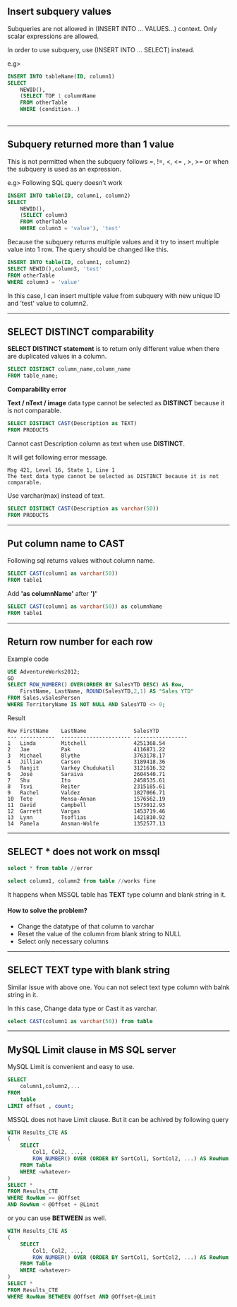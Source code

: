 ## Insert subquery values
Subqueries are not allowed in (INSERT INTO ... VALUES...) context. Only scalar expressions are allowed.

In order to use subquery, use (INSERT INTO ... SELECT) instead.

e.g>
```sql
INSERT INTO tableName(ID, column1)
SELECT
	NEWID(),
	(SELECT TOP 1 columnName
	FROM otherTable
	WHERE (condition..)
	
```
----

## Subquery returned more than 1 value
This is not permitted when the subquery follows =, !=, <, <= , >, >= or when the subquery is used as an expression. 

e.g> Following SQL query doesn't work
```sql
INSERT INTO table(ID, column1, column2)
SELECT
	NEWID(),
	(SELECT column3
	FROM otherTable
	WHERE column3 = 'value'), 'test'
```
Because the subquery returns multiple values and it try to insert multiple value into 1 row. The query should be changed like this. 

```sql
INSERT INTO table(ID, column1, column2)
SELECT NEWID(),column3, 'test'
FROM otherTable
WHERE column3 = 'value'
```
In this case, I can insert multiple value from subquery with new unique ID and 'test' value to column2.

----

## SELECT DISTINCT comparability
**SELECT DISTINCT statement** is to return only different value when there are duplicated values in a column.
```sql
SELECT DISTINCT column_name,column_name
FROM table_name;
```
**Comparability error**

**Text / nText / image** data type cannot be selected as **DISTINCT** because it is not comparable.
```sql
SELECT DISTINCT CAST(Description as TEXT)
FROM PRODUCTS
```
Cannot cast Description column as text when use **DISTINCT**.

It will get following error message.
```
Msg 421, Level 16, State 1, Line 1
The text data type cannot be selected as DISTINCT because it is not comparable.
```
Use varchar(max) instead of text.
```sql
SELECT DISTINCT CAST(Description as varchar(50))
FROM PRODUCTS
```

----

## Put column name to CAST

Following sql returns values without column name.
```sql
SELECT CAST(column1 as varchar(50))
FROM table1
```
Add **'as columnName'** after **')'**
```sql
SELECT CAST(column1 as varchar(50)) as columnName
FROM table1
```

----

## Return row number for each row

Example code
```sql
USE AdventureWorks2012;   
GO  
SELECT ROW_NUMBER() OVER(ORDER BY SalesYTD DESC) AS Row,   
    FirstName, LastName, ROUND(SalesYTD,2,1) AS "Sales YTD"   
FROM Sales.vSalesPerson  
WHERE TerritoryName IS NOT NULL AND SalesYTD <> 0;  
```

Result
```
Row FirstName    LastName               SalesYTD  
--- -----------  ---------------------- -----------------  
1   Linda        Mitchell               4251368.54  
2   Jae          Pak                    4116871.22  
3   Michael      Blythe                 3763178.17  
4   Jillian      Carson                 3189418.36  
5   Ranjit       Varkey Chudukatil      3121616.32  
6   José         Saraiva                2604540.71  
7   Shu          Ito                    2458535.61  
8   Tsvi         Reiter                 2315185.61  
9   Rachel       Valdez                 1827066.71  
10  Tete         Mensa-Annan            1576562.19  
11  David        Campbell               1573012.93  
12  Garrett      Vargas                 1453719.46  
13  Lynn         Tsoflias               1421810.92  
14  Pamela       Ansman-Wolfe           1352577.13  
```

----

## SELECT * does not work on mssql

```sql
select * from table //error

select column1, column2 from table //works fine
```
It happens when MSSQL table has **TEXT** type column and blank string in it.

#### How to solve the problem?
* Change the datatype of that column to varchar 
* Reset the value of the column from blank string to NULL
* Select only necessary columns

----

## SELECT TEXT type with blank string
Similar issue with above one. You can not select text type column with balnk string in it.

In this case, Change data type or Cast it as varchar.
```sql
select CAST(column1 as varchar(50)) from table
```


----

## MySQL Limit clause in MS SQL server
MySQL Limit is convenient and easy to use.
```sql
SELECT 
    column1,column2,...
FROM
    table
LIMIT offset , count;
```

MSSQL does not have Limit clause. But it can be achived by following query
```sql
WITH Results_CTE AS
(
    SELECT
        Col1, Col2, ...,
        ROW_NUMBER() OVER (ORDER BY SortCol1, SortCol2, ...) AS RowNum
    FROM Table
    WHERE <whatever>
)
SELECT *
FROM Results_CTE
WHERE RowNum >= @Offset
AND RowNum < @Offset + @Limit
```
or you can use **BETWEEN** as well.
```sql
WITH Results_CTE AS
(
    SELECT
        Col1, Col2, ...,
        ROW_NUMBER() OVER (ORDER BY SortCol1, SortCol2, ...) AS RowNum
    FROM Table
    WHERE <whatever>
)
SELECT *
FROM Results_CTE
WHERE RowNum BETWEEN @Offset AND @Offset+@Limit
```
